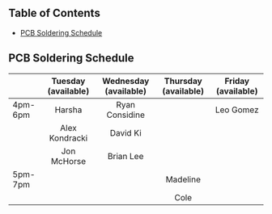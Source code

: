 ## Table of Contents
- [PCB Soldering Schedule](#pcb-soldering-schedule)


## PCB Soldering Schedule

|         | Tuesday (available) | Wednesday (available) | Thursday (available) | Friday (available) |
|---------|:-------------------:|:---------------------:|:--------------------:|:------------------:|
| 4pm-6pm | Harsha              | Ryan Considine        |                      | Leo Gomez          |
|         | Alex Kondracki      | David Ki              |                      |                    |
|         | Jon McHorse         | Brian Lee             |                      |                    |
| 5pm-7pm |                     |                       | Madeline             |                    |
|         |                     |                       | Cole                 |                    |

